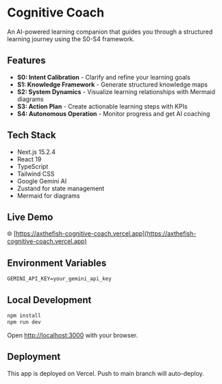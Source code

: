 # Cognitive Coach

An AI-powered learning companion that guides you through a structured learning journey using the S0-S4 framework.

## Features

- **S0: Intent Calibration** - Clarify and refine your learning goals
- **S1: Knowledge Framework** - Generate structured knowledge maps
- **S2: System Dynamics** - Visualize learning relationships with Mermaid diagrams
- **S3: Action Plan** - Create actionable learning steps with KPIs
- **S4: Autonomous Operation** - Monitor progress and get AI coaching

## Tech Stack

- Next.js 15.2.4
- React 19
- TypeScript
- Tailwind CSS
- Google Gemini AI
- Zustand for state management
- Mermaid for diagrams

## Live Demo

🌐 [https://axthefish-cognitive-coach.vercel.app](https://axthefish-cognitive-coach.vercel.app)

## Environment Variables

```
GEMINI_API_KEY=your_gemini_api_key
```

## Local Development

```bash
npm install
npm run dev
```

Open [http://localhost:3000](http://localhost:3000) with your browser.

## Deployment

This app is deployed on Vercel. Push to main branch will auto-deploy.

